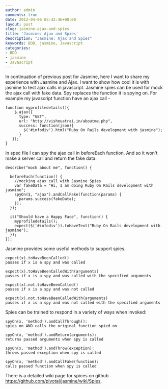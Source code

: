 ```yaml
---
author: admin
comments: true
date: 2012-04-06 05:42:46+00:00
layout: post
slug: jasmine-ajax-and-spies
title: 'Jasmine: Ajax and Spies'
description: "Jasmine: Ajax and Spies"
keywords: BDD, jasmine, Javascript
categories:
- BDD
- jasmine
- Javascript
---
```


In continuation of previous post for Jasmine, here I want to share my experience with Jasmine and Ajax. I want to show how cool it is with jasmine to test ajax calls in javascript. <!--more--> Jasmine spies can be used for mock the ajax call with fake data. Spy replaces the function it is spying on. For example my javascript function have an ajax call -
    
    
    function myprofiledetails(){
        $.ajax({
          type: "GET",
          url: "http://vishnuatrai.in/aboutme.php",
          success: function(json){
            $('#infodiv').html("Ruby On Rails development with jasmine");
          }
       });
    }
    



In spec file I can spy the ajax call in beforeEach function. And so it won't make a server call and return the fake data.

    
    
    describe("mock about me", function() {
    
      beforeEach(function() {
        //mocking ajax call with Jasmine Spies
        var fakeData = "Hi, I am doing Ruby On Rails development with jasmine";
        spyOn($, "ajax").andCallFake(function(params) {
          params.success(fakeData);
        });
      });
    
      it("Should have a Happy Face", function() {
        myprofiledetails();
        expect($('#infodiv')).toHaveText("Ruby On Rails development with jasmine");
      });
    });
    



Jasmine provides some useful methods to support spies. 

    
    
    expect(x).toHaveBeenCalled()
    passes if x is a spy and was called
    
    expect(x).toHaveBeenCalledWith(arguments)
    passes if x is a spy and was called with the specified arguments
    
    expect(x).not.toHaveBeenCalled()                       
    passes if x is a spy and was not called
    
    expect(x).not.toHaveBeenCalledWith(arguments)   
    passes if x is a spy and was not called with the specified arguments
    



Spies can be trained to respond in a variety of ways when invoked:


    
    
    spyOn(x, 'method').andCallThrough():
    spies on AND calls the original function spied on
    
    spyOn(x, 'method').andReturn(arguments):
    returns passed arguments when spy is called
    
    spyOn(x, 'method').andThrow(exception):
    throws passed exception when spy is called
    
    spyOn(x, 'method').andCallFake(function): 
    calls passed function when spy is called
    



There is a detailed wiki page for spices on github https://github.com/pivotal/jasmine/wiki/Spies.
